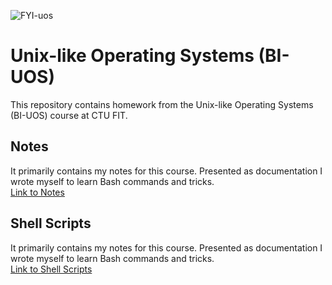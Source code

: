 ![FYI-uos](./FYI-uos)

# Unix-like Operating Systems (BI-UOS)

This repository contains homework from the Unix-like Operating Systems (BI-UOS) course at CTU FIT.

## Notes
It primarily contains my notes for this course. Presented as documentation I wrote myself to learn Bash commands and tricks.<br>
[Link to Notes](./notes)

## Shell Scripts
It primarily contains my notes for this course. Presented as documentation I wrote myself to learn Bash commands and tricks.<br>
[Link to Shell Scripts](./shell_scripts)


